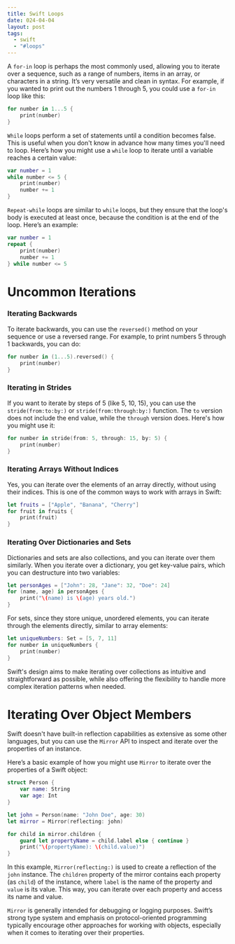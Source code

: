 ```yaml
---
title: Swift Loops
date: 024-04-04
layout: post
tags:
  - swift
  - "#loops"
---
```


A `for-in` loop is perhaps the most commonly used, allowing you to iterate over a sequence, such as a range of numbers, items in an array, or characters in a string. It’s very versatile and clean in syntax. For example, if you wanted to print out the numbers 1 through 5, you could use a `for-in` loop like this:

```swift
for number in 1...5 {
    print(number)
}
```

`While` loops perform a set of statements until a condition becomes false. This is useful when you don't know in advance how many times you'll need to loop. Here’s how you might use a `while` loop to iterate until a variable reaches a certain value:

```swift
var number = 1
while number <= 5 {
    print(number)
    number += 1
}
```

`Repeat-while` loops are similar to `while` loops, but they ensure that the loop's body is executed at least once, because the condition is at the end of the loop. Here’s an example:

```swift
var number = 1
repeat {
    print(number)
    number += 1
} while number <= 5
```

# Uncommon Iterations
### Iterating Backwards

To iterate backwards, you can use the `reversed()` method on your sequence or use a reversed range. For example, to print numbers 5 through 1 backwards, you can do:

```swift
for number in (1...5).reversed() {
    print(number)
}
```

### Iterating in Strides

If you want to iterate by steps of 5 (like 5, 10, 15), you can use the `stride(from:to:by:)` or `stride(from:through:by:)` function. The `to` version does not include the end value, while the `through` version does. Here's how you might use it:

```swift
for number in stride(from: 5, through: 15, by: 5) {
    print(number)
}
```

### Iterating Arrays Without Indices

Yes, you can iterate over the elements of an array directly, without using their indices. This is one of the common ways to work with arrays in Swift:

```swift
let fruits = ["Apple", "Banana", "Cherry"]
for fruit in fruits {
    print(fruit)
}
```

### Iterating Over Dictionaries and Sets

Dictionaries and sets are also collections, and you can iterate over them similarly. When you iterate over a dictionary, you get key-value pairs, which you can destructure into two variables:

```swift
let personAges = ["John": 28, "Jane": 32, "Doe": 24]
for (name, age) in personAges {
    print("\(name) is \(age) years old.")
}
```

For sets, since they store unique, unordered elements, you can iterate through the elements directly, similar to array elements:

```swift
let uniqueNumbers: Set = [5, 7, 11]
for number in uniqueNumbers {
    print(number)
}
```

Swift's design aims to make iterating over collections as intuitive and straightforward as possible, while also offering the flexibility to handle more complex iteration patterns when needed.

# Iterating Over Object Members

Swift doesn't have built-in reflection capabilities as extensive as some other languages, but you can use the `Mirror` API to inspect and iterate over the properties of an instance.

Here’s a basic example of how you might use `Mirror` to iterate over the properties of a Swift object:

```swift
struct Person {
    var name: String
    var age: Int
}

let john = Person(name: "John Doe", age: 30)
let mirror = Mirror(reflecting: john)

for child in mirror.children {
    guard let propertyName = child.label else { continue }
    print("\(propertyName): \(child.value)")
}
```

In this example, `Mirror(reflecting:)` is used to create a reflection of the `john` instance. The `children` property of the mirror contains each property (as `child`) of the instance, where `label` is the name of the property and `value` is its value. This way, you can iterate over each property and access its name and value.

 `Mirror` is generally intended for debugging or logging purposes. Swift’s strong type system and emphasis on protocol-oriented programming typically encourage other approaches for working with objects, especially when it comes to iterating over their properties.